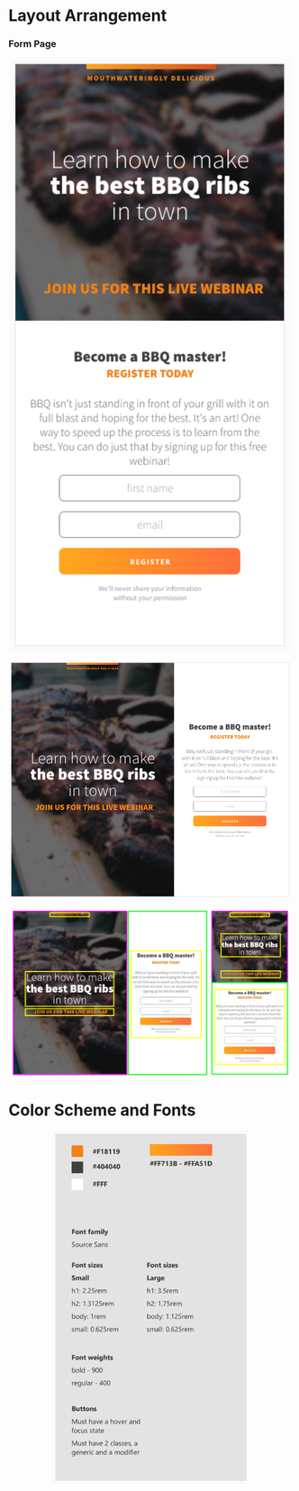 # Layout Arrangement

### Form Page

<p align="center">
    <img src="https://github.com/Jplaudir8/Front-end-exercises/blob/master/Making%20Responsive%20Site%202/ArrangementOfPage1_NoBoxes1.png" width="500" alt="" title="Arrangement">
</p>

<p align="center">
    <img src="https://github.com/Jplaudir8/Front-end-exercises/blob/master/Making%20Responsive%20Site%202/ArrangementOfPage1_NoBoxes2.png" width="500" alt="" title="Arrangement">
</p>

<p align="center">
    <img src="https://github.com/Jplaudir8/Front-end-exercises/blob/master/Making%20Responsive%20Site%202/ArrangementOfPage1.png" width="500" alt="" title="Arrangement">
</p>

# Color Scheme and Fonts

<p align="center">
    <img src="https://github.com/Jplaudir8/Front-end-exercises/blob/master/Making%20Responsive%20Site%202/ColorandFontScheme.png" width="350" alt="" title="Color and Font Scheme">
</p>
